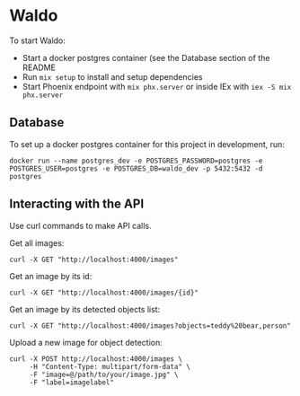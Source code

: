 # Waldo

To start Waldo:

  * Start a docker postgres container (see the Database section of the README
  * Run `mix setup` to install and setup dependencies
  * Start Phoenix endpoint with `mix phx.server` or inside IEx with `iex -S mix phx.server`

## Database

To set up a docker postgres container for this project in development, run:

```
docker run --name postgres_dev -e POSTGRES_PASSWORD=postgres -e POSTGRES_USER=postgres -e POSTGRES_DB=waldo_dev -p 5432:5432 -d postgres
```

## Interacting with the API

Use curl commands to make API calls.

Get all images:

`curl -X GET "http://localhost:4000/images"`

Get an image by its id:

`curl -X GET "http://localhost:4000/images/{id}"`

Get an image by its detected objects list:

`curl -X GET "http://localhost:4000/images?objects=teddy%20bear,person"`

Upload a new image for object detection:

```
curl -X POST http://localhost:4000/images \
     -H "Content-Type: multipart/form-data" \
     -F "image=@/path/to/your/image.jpg" \
     -F "label=imagelabel"
```
